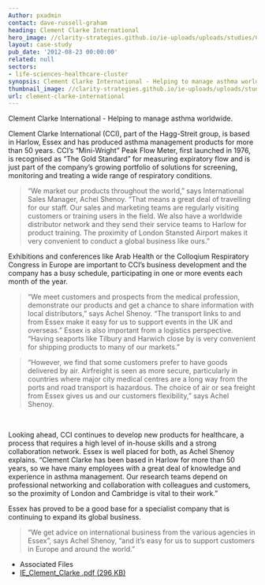 ```yaml
---
Author: pxadmin
contact: dave-russell-graham
heading: Clement Clarke International
hero_image: //clarity-strategies.github.io/ie-uploads/uploads/studies/Clement_Banner.jpg
layout: case-study
pub_date: '2012-08-23 00:00:00'
related: null
sectors:
- life-sciences-healthcare-cluster
synopsis: Clement Clarke International - Helping to manage asthma worldwide.
thumbnail_image: //clarity-strategies.github.io/ie-uploads/uploads/studies/Clement_Tile.jpg
url: clement-clarke-international
---
```


<p>Clement Clarke International - Helping to manage asthma worldwide.</p><p>Clement Clarke International (CCI), part of the Hagg-Streit group, is based in Harlow, Essex and has produced asthma management products for more than 50 years. CCI’s “Mini-Wright” Peak Flow Meter, first launched in 1976, is recognised as “The Gold Standard” for measuring expiratory flow and is just part of the company’s growing portfolio of solutions for screening, monitoring and treating a wide range of respiratory conditions.</p><blockquote><p>“We market our products throughout the world,” says International Sales Manager, Achel Shenoy. “That means a great deal of travelling for our staff. Our sales and marketing teams are regularly visiting customers or training users in the field. We also have a worldwide distributor network and they send their service teams to Harlow for product training. The proximity of London Stansted Airport makes it very convenient to conduct a global business like ours.”</p></blockquote><p>Exhibitions and conferences like Arab Health or the Colloqium Respiratory Congress in Europe are important to CCI’s business development and the company has a busy schedule, participating in one or more events each month of the year.</p><blockquote><p>“We meet customers and prospects from the medical profession, demonstrate our products and get a chance to share information with local distributors,” says Achel Shenoy. “The transport links to and from Essex make it easy for us to support events in the UK and overseas.” Essex is also important from a logistics perspective.  “Having seaports like Tilbury and Harwich close by is very convenient for shipping products to many of our markets.”</p></blockquote><blockquote><p>“However, we find that some customers prefer to have goods delivered by air. Airfreight is seen as more secure, particularly in countries where major city medical centres are a long way from the ports and road transport is hazardous. The choice of air or sea freight from Essex gives us and our customers flexibility,” says Achel Shenoy.</p></blockquote><p> </p><p>Looking ahead, CCI continues to develop new products for healthcare, a process that requires a high level of in-house skills and a strong collaboration network. Essex is well placed for both, as Achel Shenoy explains. “Clement Clarke has been based in Harlow for more than 50 years, so we have many employees with a great deal of knowledge and experience in asthma management. Our research teams depend on professional networking and collaboration with colleagues and customers, so the proximity of London and Cambridge is vital to their work.”</p><p>Essex has proved to be a good base for a specialist company that is continuing to expand its global business.</p><blockquote><p>“We get advice on international business from the various agencies in Essex”, says Achel Shenoy, “and it’s easy for us to support customers in Europe and around the world.”</p></blockquote> <ul class='downloadable-files'><li class='header'>Associated Files</li><li><a alt='' class='btn' href='//clarity-strategies.github.io/ie-uploads/uploads/studies/IE_Clement_Clarke.pdf' target='_blank'>IE_Clement_Clarke .pdf <span>(296 KB)</span></a></li></ul>